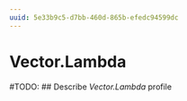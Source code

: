 ```yaml
---
uuid: 5e33b9c5-d7bb-460d-865b-efedc94599dc
---
```



# Vector.Lambda


#TODO: ## Describe *Vector.Lambda* profile
